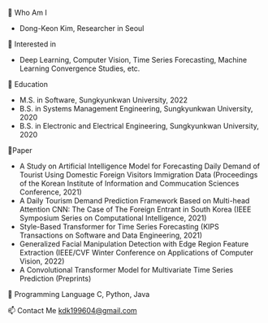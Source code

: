 👑 Who Am I
  - Dong-Keon Kim, Researcher in Seoul
  
👀 Interested in
  - Deep Learning, Computer Vision, Time Series Forecasting, Machine Learning Convergence Studies, etc.
  
📖 Education
  - M.S. in Software, Sungkyunkwan University, 2022
  - B.S. in Systems Management Engineering, Sungkyunkwan University, 2020
  - B.S. in Electronic and Electrical Engineering, Sungkyunkwan University, 2020
  
📜Paper
  - A Study on Artificial Intelligence Model for Forecasting Daily Demand of Tourist Using Domestic Foreign Visitors Immigration Data
    (Proceedings of the Korean Institute of Information and Commucation Sciences Conference, 2021)
  - A Daily Tourism Demand Prediction Framework Based on Multi-head Attention CNN: The Case of The Foreign Entrant in South Korea
    (IEEE Symposium Series on Computational Intelligence, 2021)
  - Style-Based Transformer for Time Series Forecasting
    (KIPS Transactions on Software and Data Engineering, 2021)
  - Generalized Facial Manipulation Detection with Edge Region Feature Extraction
    (IEEE/CVF Winter Conference on Applications of Computer Vision, 2022)
  - A Convolutional Transformer Model for Multivariate Time Series Prediction
    (Preprints)


💞️ Programming Language
  C, Python, Java
  
📫 Contact Me
  kdk199604@gmail.com

<!---

--->
